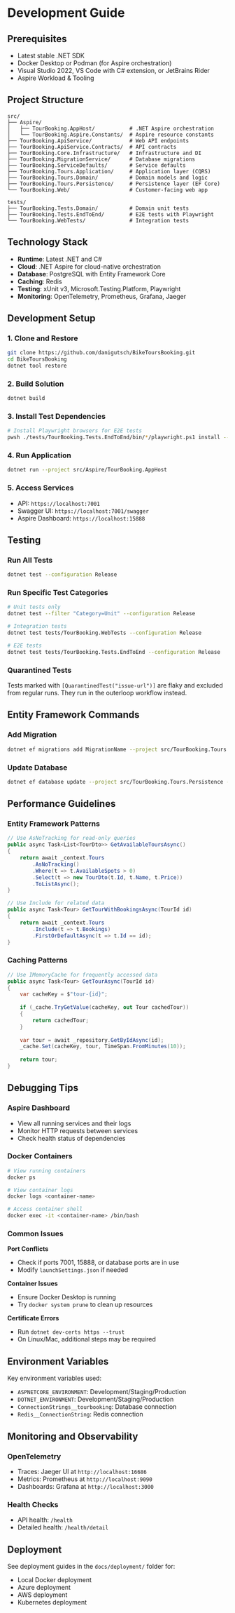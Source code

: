 # Development Guide

## Prerequisites

- Latest stable .NET SDK
- Docker Desktop or Podman (for Aspire orchestration)
- Visual Studio 2022, VS Code with C# extension, or JetBrains Rider
- Aspire Workload & Tooling

## Project Structure

```
src/
├── Aspire/
│   ├── TourBooking.AppHost/           # .NET Aspire orchestration
│   └── TourBooking.Aspire.Constants/  # Aspire resource constants
├── TourBooking.ApiService/            # Web API endpoints
├── TourBooking.ApiService.Contracts/  # API contracts
├── TourBooking.Core.Infrastructure/   # Infrastructure and DI
├── TourBooking.MigrationService/      # Database migrations
├── TourBooking.ServiceDefaults/       # Service defaults
├── TourBooking.Tours.Application/     # Application layer (CQRS)
├── TourBooking.Tours.Domain/          # Domain models and logic
├── TourBooking.Tours.Persistence/     # Persistence layer (EF Core)
└── TourBooking.Web/                   # Customer-facing web app

tests/
├── TourBooking.Tests.Domain/          # Domain unit tests
├── TourBooking.Tests.EndToEnd/        # E2E tests with Playwright
└── TourBooking.WebTests/              # Integration tests
```

## Technology Stack

- **Runtime**: Latest .NET and C#
- **Cloud**: .NET Aspire for cloud-native orchestration
- **Database**: PostgreSQL with Entity Framework Core
- **Caching**: Redis
- **Testing**: xUnit v3, Microsoft.Testing.Platform, Playwright
- **Monitoring**: OpenTelemetry, Prometheus, Grafana, Jaeger

## Development Setup

### 1. Clone and Restore
```bash
git clone https://github.com/danigutsch/BikeToursBooking.git
cd BikeToursBooking
dotnet tool restore
```

### 2. Build Solution
```bash
dotnet build
```

### 3. Install Test Dependencies
```bash
# Install Playwright browsers for E2E tests
pwsh ./tests/TourBooking.Tests.EndToEnd/bin/*/playwright.ps1 install --with-deps
```

### 4. Run Application
```bash
dotnet run --project src/Aspire/TourBooking.AppHost
```

### 5. Access Services
- API: `https://localhost:7001`
- Swagger UI: `https://localhost:7001/swagger`
- Aspire Dashboard: `https://localhost:15888`

## Testing

### Run All Tests
```bash
dotnet test --configuration Release
```

### Run Specific Test Categories
```bash
# Unit tests only
dotnet test --filter "Category=Unit" --configuration Release

# Integration tests
dotnet test tests/TourBooking.WebTests --configuration Release

# E2E tests
dotnet test tests/TourBooking.Tests.EndToEnd --configuration Release
```

### Quarantined Tests
Tests marked with `[QuarantinedTest("issue-url")]` are flaky and excluded from regular runs. They run in the outerloop workflow instead.

## Entity Framework Commands

### Add Migration
```bash
dotnet ef migrations add MigrationName --project src/TourBooking.Tours.Persistence --startup-project src/TourBooking.MigrationService
```

### Update Database
```bash
dotnet ef database update --project src/TourBooking.Tours.Persistence --startup-project src/TourBooking.MigrationService
```

## Performance Guidelines

### Entity Framework Patterns
```csharp
// Use AsNoTracking for read-only queries
public async Task<List<TourDto>> GetAvailableToursAsync()
{
    return await _context.Tours
        .AsNoTracking()
        .Where(t => t.AvailableSpots > 0)
        .Select(t => new TourDto(t.Id, t.Name, t.Price))
        .ToListAsync();
}

// Use Include for related data
public async Task<Tour> GetTourWithBookingsAsync(TourId id)
{
    return await _context.Tours
        .Include(t => t.Bookings)
        .FirstOrDefaultAsync(t => t.Id == id);
}
```

### Caching Patterns
```csharp
// Use IMemoryCache for frequently accessed data
public async Task<Tour> GetTourAsync(TourId id)
{
    var cacheKey = $"tour-{id}";
    
    if (_cache.TryGetValue(cacheKey, out Tour cachedTour))
    {
        return cachedTour;
    }
        
    var tour = await _repository.GetByIdAsync(id);
    _cache.Set(cacheKey, tour, TimeSpan.FromMinutes(10));
    
    return tour;
}
```

## Debugging Tips

### Aspire Dashboard
- View all running services and their logs
- Monitor HTTP requests between services
- Check health status of dependencies

### Docker Containers
```bash
# View running containers
docker ps

# View container logs
docker logs <container-name>

# Access container shell
docker exec -it <container-name> /bin/bash
```

### Common Issues

**Port Conflicts**
- Check if ports 7001, 15888, or database ports are in use
- Modify `launchSettings.json` if needed

**Container Issues**
- Ensure Docker Desktop is running
- Try `docker system prune` to clean up resources

**Certificate Errors**
- Run `dotnet dev-certs https --trust`
- On Linux/Mac, additional steps may be required

## Environment Variables

Key environment variables used:
- `ASPNETCORE_ENVIRONMENT`: Development/Staging/Production
- `DOTNET_ENVIRONMENT`: Development/Staging/Production
- `ConnectionStrings__tourbooking`: Database connection
- `Redis__ConnectionString`: Redis connection

## Monitoring and Observability

### OpenTelemetry
- Traces: Jaeger UI at `http://localhost:16686`
- Metrics: Prometheus at `http://localhost:9090`
- Dashboards: Grafana at `http://localhost:3000`

### Health Checks
- API health: `/health`
- Detailed health: `/health/detail`

## Deployment

See deployment guides in the `docs/deployment/` folder for:
- Local Docker deployment
- Azure deployment
- AWS deployment
- Kubernetes deployment